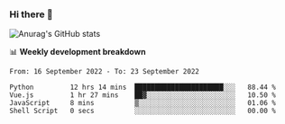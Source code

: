 ### Hi there 👋
![Anurag's GitHub stats](https://github-readme-stats.vercel.app/api?username=jami1024&show_icons=true&theme=radical)

📊 **Weekly development breakdown**
<!--START_SECTION:waka-->

```text
From: 16 September 2022 - To: 23 September 2022

Python         12 hrs 14 mins  ██████████████████████░░░   88.44 %
Vue.js         1 hr 27 mins    ██▓░░░░░░░░░░░░░░░░░░░░░░   10.50 %
JavaScript     8 mins          ▒░░░░░░░░░░░░░░░░░░░░░░░░   01.06 %
Shell Script   0 secs          ░░░░░░░░░░░░░░░░░░░░░░░░░   00.00 %
```

<!--END_SECTION:waka-->
<!--
**jami1024/jami1024** is a ✨ _special_ ✨ repository because its `README.md` (this file) appears on your GitHub profile.

Here are some ideas to get you started:

- 🔭 I’m currently working on ...
- 🌱 I’m currently learning ...
- 👯 I’m looking to collaborate on ...
- 🤔 I’m looking for help with ...
- 💬 Ask me about ...
- 📫 How to reach me: ...
- 😄 Pronouns: ...
- ⚡ Fun fact: ...
-->
